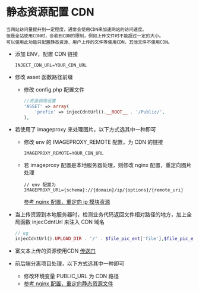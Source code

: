 # 静态资源配置 CDN

```text
当网站访问量提升到一定程度，通常会使用CDN来加速网站的访问速度。
但是全站使用CDN时，会收到CDN的限制，例如上传文件时不能超过一定的大小。
可以使用此功能只配置静态资源、用户上传的文件等使用CDN，其他文件不使用CDN。
```



+ 添加 ENV，配置 CDN 链接
  
  ```env
  INJECT_CDN_URL=YOUR_CDN_URL
  ```
  
  
  
+ 修改 asset 函数路径前缀
  
  + 修改 config.php 配置文件
  
    ```php
    //资源调用设置
    'ASSET' => array(
        'prefix' => injecCdntUrl().__ROOT__ . '/Public/',
    ),
    ```
  
    
  
+ 若使用了 imageproxy 来处理图片，以下方式选其中一种即可
  
  + 修改 env 的 IMAGEPROXY_REMOTE 配置，为 CDN 的链接
    ```env
    IMAGEPROXY_REMOTE=YOUR_CDN_URL
    ```
    
  + 若 imageproxy 配置是本地服务器处理，则修改 nginx 配置，重定向图片处理
    ```env
    // env 配置为
    IMAGEPROXY_URL={schema}://{domain}/ip/{options}/{remote_uri}
    ```
    [参考 nginx 配置，重定向 ip 模块资源](https://github.com/quansitech/coding-exp/blob/main/nginx/rewrite_by_map.md)
    
    
  
+ 当上传资源到本地服务器时，检测业务代码返回文件相对路径的地方，加上全局函数 injecCdntUrl 来注入 CDN 域名
  ```php
  // eg
  injecCdntUrl().UPLOAD_DIR . '/' . $file_pic_ent['file'],$file_pic_ent['title']
  ```

  
  
+ 富文本上传的资源使用CDN
  [传送门](https://github.com/quansitech/qscmf-formitem-ueditor/blob/master/README.md)

  
  
+ 前后端分离项目处理，以下方式选其中一种即可
  
  + 修改环境变量 PUBLIC_URL 为 CDN 路径
  + [参考 nginx 配置，重定向静态资源文件](https://github.com/quansitech/coding-exp/blob/main/nginx/rewrite_by_map.md)